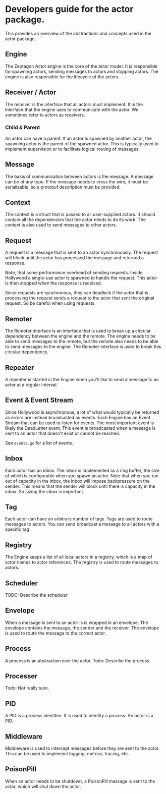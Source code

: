 # Developers guide for the actor package.

This provides an overview of the abstractions and concepts used in the actor package.

## Engine

The Zeptagon Actor engine is the core of the actor model. It is responsible for spawning actors, sending messages
to actors and stopping actors. The engine is also responsible for the lifecycle of the actors.

## Receiver / Actor

The receiver is the interface that all actors must implement. It is the interface that the engine uses to 
communicate with the actor. We sometimes refer to actors as receivers.

### Child & Parent

An actor can have a parent. If an actor is spawned by another actor,
the spawning actor is the parent of the spawned actor. This is typically used to implement supervision or to facilitate
logical routing of messages.

## Message

The basis of communication between actors is the message. A message can be of any type. If the message needs to
cross the wire, it must be serializable, so a protobuf description must be provided.

## Context

The context is a struct that is passed to all user-supplied actors. It should contain all the dependencies
that the actor needs to do its work. The context is also used to send messages to other actors.

## Request

A request is a message that is sent to an actor synchronously. The request will block until the actor has
processed the message and returned a response.

Note, that some performance overhead of sending requests. Inside Hollywood a single-use actor is spawned to 
handle the request. This actor is then stopped when the response is received.

Since requests are synchronous, they can deadlock if the actor that is processing the request sends a request
to the actor that sent the original request. So be careful when using requests.

## Remoter

The Remoter interface is an interface that is used to break up a circular dependency between the engine and
the remote. The engine needs to be able to send messages to the remote, but the remote also needs to be able
to send messages to the engine. The Remoter interface is used to break this circular dependency.

## Repeater

A repeater is started in the Engine when you'll like to send a message to an actor at a regular interval. 

## Event & Event Stream

Since Hollywood is asynchronous, a lot of what would typically be returned as errors are instead broadcasted 
as events. Each Engine has an Event Stream that can be used to listen for events. The most important event is
likely the DeadLetter event. This event is broadcasted when a message is sent to an actor that doesn't exist or cannot
be reached.

See `events.go` for a list of events.

## Inbox

Each actor has an inbox. The inbox is implemented as a ring buffer, the size of which is configurable when you spawn 
an actor. Note that when you run out of capacity in the inbox, the inbox will impose backpressure on the sender. This
means that the sender will block until there is capacity in the inbox. So sizing the inbox is important.

## Tag

Each actor can have an arbitrary number of tags. Tags are used to route messages to actors. You can send broadcast a message
to all actors with a specific tag

## Registry

The Engine keeps a list of all local actors in a registry, which is a map
of actor names to actor references. The registry is used to route messages to actors.

## Scheduler

TODO: Describe the scheduler

## Envelope

When a message is sent to an actor is is wrapped in an envelope. The envelope contains the message, the sender and the
receiver. The envelope is used to route the message to the correct actor.

## Process

A process is an abstraction over the actor. Todo: Describe the process.

## Processer

Todo: Not really sure.

## PID

A PID is a process identifier. It is used to identify a process. An actor is a PID.

## Middleware

Middleware is used to intercept messages before they are sent to the actor. This can be used to implement
logging, metrics, tracing, etc.

## PoisonPill

When an actor needs to be shutdown, a PoisonPill message is sent to the actor, which will shut down the actor.

